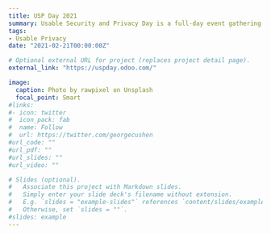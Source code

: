 ```yaml
---
title: USP Day 2021
summary: Usable Security and Privacy Day is a full-day event gathering practitioners and enthusiasts of usbale security and privacy for exchange and discussion. 
tags:
- Usable Privacy 
date: "2021-02-21T00:00:00Z"

# Optional external URL for project (replaces project detail page).
external_link: "https://uspday.odoo.com/"

image:
  caption: Photo by rawpixel on Unsplash
  focal_point: Smart
#links:
#- icon: twitter
#  icon_pack: fab
#  name: Follow
#  url: https://twitter.com/georgecushen
#url_code: ""
#url_pdf: ""
#url_slides: ""
#url_video: ""

# Slides (optional).
#   Associate this project with Markdown slides.
#   Simply enter your slide deck's filename without extension.
#   E.g. `slides = "example-slides"` references `content/slides/example-slides.md`.
#   Otherwise, set `slides = ""`.
#slides: example
---
```




